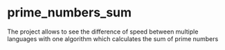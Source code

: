# prime_numbers_sum
The project allows to see the difference of speed between multiple languages with one algorithm which calculates the sum of prime numbers
